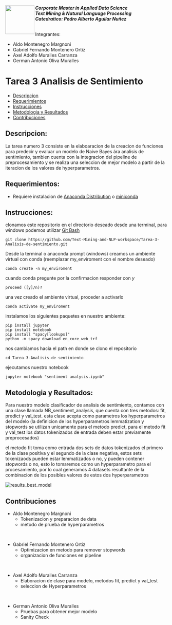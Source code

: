 <a href="https://www.uvg.edu.gt/"><img align="left" src="https://www.uvg.edu.gt/wp-content/uploads/socialshare-logo.jpg" width="90" height="90"></a>
**_Corporate Master in Applied Data Science_**<br/>
**_Text Mining & Natural Language Processing_**<br/>
**_Catedratico: Pedro Alberto Aguilar Nuñez_**<br/>
<br/>

Integrantes:
- Aldo Montenegro Margnoni
- Gabriel Fernando Montenero Ortiz
- Axel Adolfo Muralles Carranza
- German Antonio Oliva Muralles

# Tarea 3 Analisis de Sentimiento

- [Descripcion](#descripcion)
- [Requerimientos](#requerimientos)
- [Instrucciones](#instrucciones)
- [Metodologia y Resultados](#metodologia-y-resultados)
- [Contribuciones](#contribuciones)



## Descripcion:
La tarea numero 3 consiste en la elaboaracion de la creacion de funciones para predecir y evaluar un modelo de Naive Bayes ára analisis de sentimiento, tambien cuenta con la integracion del pipeline de preprocesamiento y se realiza una seleccion de mejor modelo a partir de la iteracion de los valores de hyperparametros.

## Requerimientos:
- Requiere instalacion de [Anaconda Distribution](https://www.anaconda.com/products/distribution) o [miniconda](https://docs.conda.io/en/latest/miniconda.html)

## Instrucciones:

clonamos este repositorio en el directorio deseado desde una terminal, para windows podemos utilizar [Git Bash](https://gitforwindows.org/) 
```
git clone https://github.com/Text-Mining-and-NLP-workspace/Tarea-3-Analisis-de-sentimiento.git
```
Desde la terminal o anaconda prompt (windows) creamos un ambiente virtual con conda (reemplazar my_enviroment con el nombre deseado)
```
conda create -n my_enviroment
```
cuando conda pregunte por la confirmacion responder con _y_
```
proceed ([y]/n)?
```
una vez creado el ambiente virtual, proceder a activarlo
```
conda activate my_enviroment
```
instalamos los siguientes paquetes en nuestro ambiente:
```
pip install jupyter
pip install notebook
pip install "spacy[lookups]"
python -m spacy download en_core_web_trf
```
nos cambiamos hacia el path en donde se clono el repositorio
```
cd Tarea-3-Analisis-de-sentimiento
```
ejecutamos nuestro notebook
```
jupyter notebook "sentiment analysis.ipynb"
```

## Metodologia y Resultados:
Para nuestro modelo clasificador de analisis de sentimiento, contamos con una clase llamada NB_sentiment_analysis, que cuenta con tres metodos: fit, predict y val_test. esta clase acepta como parametros los hyperparametros del modelo (la definicion de los hyperparametros lemmatization y stopwords se utilizan unicamente para el metodo predict, para el metodo fit y val_test los datos tokenizados de entrada deben estar previamente preprocesados) 


el metodo fit toma como entrada dos sets de datos tokenizados el primero de la clase positiva y el segundo de la clase negativa, estos sets tokenizaods pueden estar lemmatizados o no, y pueden contener stopwords o no, esto lo tomaremos como un hyperparametro para el procesamiento, por lo cual generamos 4 datasets resultante de la combinacion de los posibles valores de estos dos hyperparametros




![results_best_model](https://user-images.githubusercontent.com/70925688/177268184-00c3f1ee-3f1b-4832-a707-1ca9e5f5f11c.JPG)

## Contribuciones

- Aldo Montenegro Margnoni
	- Tokenizacion y preparacion de data
	- metodo de prueba de hyperparametros 
<br/>

- Gabriel Fernando Montenero Ortiz
	- Optimizacion en metodo para remover stopwords
	- organizacion de funciones en pipeline
    
<br/>

- Axel Adolfo Muralles Carranza
	- Elaboracion de clase para modelo, metodos fit, predict y val_test
	- seleccion de Hyperparametros

<br/>

- German Antonio Oliva Muralles
	- Pruebas para obtener mejor modelo
	- Sanity Check

<br/>
